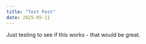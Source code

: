 ```yaml
---
title: "Test Post" 
date: 2025-05-11
---
```


<p>Just testing to see if this works - that would be great.</p>
